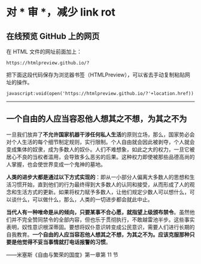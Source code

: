 # 对 * 审 *，减少 link rot

## 在线预览 GitHub 上的网页

在 HTML 文件的网址前面加上：

`https://htmlpreview.github.io/?`

把下面这段代码保存为浏览器书签（HTMLPreview），可以省去手动复制粘贴网址的操作。
```
javascript:void(open('https://htmlpreview.github.io/?'+location.href))
```

---

## 一个自由的人应当容忍他人想其之不想，为其之不为

一旦我们放弃了**不允许国家机器干涉任何私人生活**的原则立场，那么，国家势必会对个人生活的每个细节制定规则，实行限制。个人自由就会因此被剥夺，个人就会变成集体的奴隶，成为多数人的奴仆。人们不难想象，如此之大的权力，一旦它被居心不良的当权者滥用，会导致多么恶劣的后果。这种权力即使被那些品德高尚的人掌握，也会使世界变成一个鬼神的墓地。

**人类的进步大都是通过以下方式实现的**：即从一小部分人偏离大多数人的思想和生活习惯开始，直到他们的行为最终得到大多数人的认同和接受，从而形成了人的观念和生活方式的更新。如果将权力赋予多数人，让他们规定少数人可以想什么，可以谈什么，可以做什么，那么，人类的一切进步都会就此中止。

**当代人有一种唯命是从的倾向，只要某事不合心愿，就指望上级颁布禁令**。虽然他们并不完全赞同禁令的全部内容，但也乐于贯彻执行，不敢越雷池半步。这些事实表明，奴性意识根深蒂固。要想将奴仆意识转变成公民意识，需要人们进行长期的自我教育。**一个自由的人应当容忍他人想其之不想，为其之不为。应该克服那种只要是他觉得不妥当事情就打电话报警的习惯**。

——米塞斯《自由与繁荣的国度》第一章第 11 节

